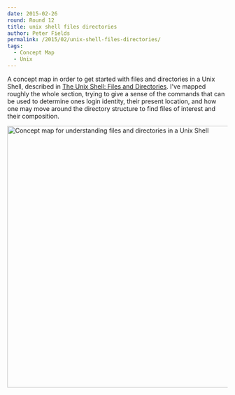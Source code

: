 ```yaml
---
date: 2015-02-26
round: Round 12
title: unix shell files directories
author: Peter Fields
permalink: /2015/02/unix-shell-files-directories/
tags:
  - Concept Map
  - Unix
---
```

A concept map in order to get started with files and directories in a Unix Shell, described in [The Unix Shell: Files and Directories](https://swcarpentry.github.io/shell-novice/01-filedir.html). I've mapped roughly the whole section, trying to give a sense of the commands that can be used to determine ones login identity, their present location, and how one may move around the directory structure to find files of interest and their composition.

<a href="http://i.imgur.com/gs7z0vh.png"><img src="http://i.imgur.com/gs7z0vh.png" style="width: 600px;" alt="Concept map for understanding files and directories in a Unix Shell" /></a>